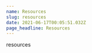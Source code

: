 ```yaml
---
name: Resources
slug: resources
date: 2021-06-17T00:05:51.032Z
page_headline: Resources
---
```


resources
